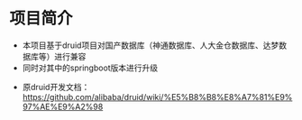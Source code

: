 # 项目简介

* 本项目基于druid项目对国产数据库（神通数据库、人大金仓数据库、达梦数据库等）进行兼容
* 同时对其中的springboot版本进行升级
- 原druid开发文档：https://github.com/alibaba/druid/wiki/%E5%B8%B8%E8%A7%81%E9%97%AE%E9%A2%98


